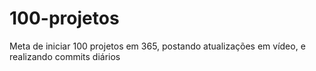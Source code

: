 # 100-projetos
Meta de iniciar 100 projetos em 365, postando atualizações em vídeo, e realizando commits diários
